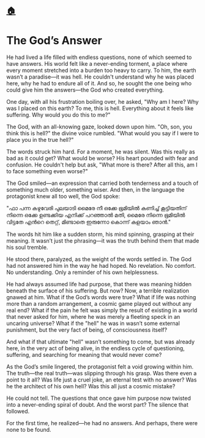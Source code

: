 [🏠](./README.md)
---

# The God’s Answer

He had lived a life filled with endless questions, none of which seemed to have answers. His world felt like a never-ending torment, a place where every moment stretched into a burden too heavy to carry. To him, the earth wasn’t a paradise—it was hell. He couldn't understand why he was placed here, why he had to endure all of it. And so, he sought the one being who could give him the answers—the God who created everything.

One day, with all his frustration boiling over, he asked, "Why am I here? Why was I placed on this earth? To me, this is hell. Everything about it feels like suffering. Why would you do this to me?"

The God, with an all-knowing gaze, looked down upon him. "Oh, son, you think this is hell?" the divine voice rumbled. "What would you say if I were to place you in the true hell?"

The words struck him hard. For a moment, he was silent. Was this really as bad as it could get? What would be worse? His heart pounded with fear and confusion. He couldn't help but ask, "What more is there? After all this, am I to face something even worse?"

The God smiled—an expression that carried both tenderness and a touch of something much older, something wiser. And then, in the language the protagonist knew all too well, the God spoke:

"ഫാ പന്ന കഴുവേരി പുലയാടി മൈരേ നീ ഒക്കേ ഭൂമിയിൽ കണിച്ച് കൂട്ടിയതിന് നിന്നെ ഒക്കേ ഉണ്ടക്കിയ എനിക്ക് പറഞ്ഞാൽ മതി, മൈരേ നിന്നെ ഭൂമിയിൽ വിട്ടതേ എൻറെ തെറ്റ്, മിണ്ടാതെ ഇരുന്നോ കൊന്ന് കളയാം ഞാൻ."

The words hit him like a sudden storm, his mind spinning, grasping at their meaning. It wasn’t just the phrasing—it was the truth behind them that made his soul tremble.

He stood there, paralyzed, as the weight of the words settled in. The God had not answered him in the way he had hoped. No revelation. No comfort. No understanding. Only a reminder of his own helplessness.

He had always assumed life had purpose, that there was meaning hidden beneath the surface of his suffering. But now? Now, a terrible realization gnawed at him. What if the God’s words were true? What if life was nothing more than a random arrangement, a cosmic game played out without any real end? What if the pain he felt was simply the result of existing in a world that never asked for him, where he was merely a fleeting speck in an uncaring universe? What if the "hell" he was in wasn’t some external punishment, but the very fact of being, of consciousness itself?

And what if that ultimate "hell" wasn’t something to come, but was already here, in the very act of being alive, in the endless cycle of questioning, suffering, and searching for meaning that would never come?

As the God’s smile lingered, the protagonist felt a void growing within him. The truth—the real truth—was slipping through his grasp. Was there even a point to it all? Was life just a cruel joke, an eternal test with no answer? Was he the architect of his own hell? Was this all just a cosmic mistake?

He could not tell. The questions that once gave him purpose now twisted into a never-ending spiral of doubt. And the worst part? The silence that followed.

For the first time, he realized—he had no answers. And perhaps, there were none to be found.